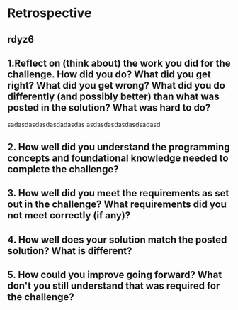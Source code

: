 # **Retrospective**
## rdyz6 
## 1.Reflect on (think about) the work you did for the challenge. How did you do? What did you get right? What did you get wrong? What did you do differently (and possibly better) than what was posted in the solution? What was hard to do?
sadasdasdasdasdadasdas
asdasdasdasdasdsadasd
## 2. How well did you understand the programming concepts and foundational knowledge needed to complete the challenge?
## 3. How well did you meet the requirements as set out in the challenge? What requirements did you not meet correctly (if any)?
## 4. How well does your solution match the posted solution? What is different?
## 5. How could you improve going forward? What don't you still understand that was required for the challenge?
